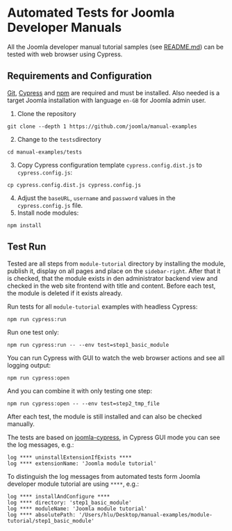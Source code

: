 # Automated Tests for Joomla Developer Manuals

All the Joomla developer manual tutorial samples (see [README.md](../README.md)) can be tested with web browser using Cypress.

## Requirements and Configuration

[Git](https://git-scm.com/), [Cypress](https://www.cypress.io//) and [npm](https://www.npmjs.com/) are required and must be installed. Also needed is a target Joomla installation with language `en-GB` for Joomla admin user.

1. Clone the repository
```
git clone --depth 1 https://github.com/joomla/manual-examples
```
2. Change to the `tests`directory
```
cd manual-examples/tests
```
3. Copy Cypress configuration template `cypress.config.dist.js` to `cypress.config.js`:
```
cp cypress.config.dist.js cypress.config.js
```
4. Adjust the `baseURL`, `username` and `password` values in the `cypress.config.js` file.
5. Install node modules:
```
npm install
```

## Test Run

Tested are all steps from `module-tutorial` directory by installing the module, publish it, display on all pages and place on the `sidebar-right`. After that it is checked, that the module exists in den administrator backend view and checked in the web site frontend with title and content. Before each test, the module is deleted if it exists already.

Run tests for all `module-tutorial` examples with headless Cypress:
```
npm run cypress:run
```

Run one test only:
```
npm run cypress:run -- --env test=step1_basic_module
```

You can run Cypress with GUI to watch the web browser actions and see all logging output:
```
npm run cypress:open
```

And you can combine it with only testing one step:
```
npm run cypress:open -- --env test=step2_tmp_file
```

After each test, the module is still installed and can also be checked manually.

The tests are based on [joomla-cypress](https://github.com/joomla-projects/joomla-cypress/), in Cypress GUI mode you can see the log messages, e.g.:
```
log **** uninstallExtensionIfExists ****
log **** extensionName: 'Joomla module tutorial'
```

To distinguish the log messages from automated tests form Joomla developer module tutorial are using `****`, e.g.:
```
log **** installAndConfigure ****
log **** directory: 'step1_basic_module'
log **** moduleName: 'Joomla module tutorial'
log **** absolutePath: '/Users/hlu/Desktop/manual-examples/module-tutorial/step1_basic_module'
```
